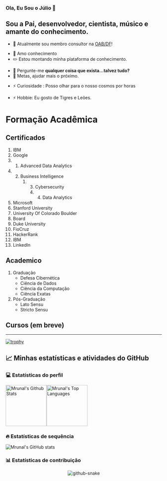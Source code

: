 ### Ola, Eu Sou o Júlio 👋
## Sou a Pai, desenvolvedor, cientista, músico e amante do conhecimento.

- 🔭 Atualmente sou membro consultor na [OAB/DF](https://oabdf.org.br/)!
<!-- - 🌱 I’m currently learning : **C/C++ and QT, CUDA ; Assembly x86_64 ** -->
- 🌱 Amo conhecimento 
- ✏️  Estou montando minha plataforma de conhecimento.
<!-- - 👯 I’m looking to collaborate on : **Path-Finder Algorithms** -->
<!-- - 🤝 I’m looking for help with : **Path-Finder Algorithms** -->
<!-- - 👨‍💻 All of my projects are available at [https://github.com/mrunalnshah](https://github.com/mrunalnshah) -->
- 💬 Pergunte-me **qualquer coisa que exista...talvez tudo?**
- 🎯 Metas, ajudar mais o próximo.
<!-- - 📫 How to reach me : **@protonmail.com** -->
- ⚡ Curiosidade : Posso olhar para o nosso cosmos por horas 
<!-- **I can look at the skies, oceans and landscapes for hours** -->
- ⚡ Hobbie: Eu gosto de Tigres e Leões. 

# Formação Acadêmica


## Certificados

1. IBM
2. Google
2. 1. Advanced Data Analytics
2. 2. Business Intelligence
		1. 3. Cybersecurity
			1. 4. Data Analytics
3. Microsoft
4. Stanford University
5. University Of Colorado Boulder
6. Board
7. Duke University
8. FioCruz
9. HackerRank
10. IBM
11. LinkedIn

## Academico

1. Graduação
	* Defesa Cibernética
	* Ciência de Dados
	* Ciência da Computação
	* Ciência Exatas
2. Pós-Graduação 
	* Lato Sensu
	* Stricto Sensu

## Cursos (em breve)


---

[![trophy](https://github-profile-trophy.vercel.app/?username=JulioSilva123&theme=onedark)](https://github.com/ryo-ma/github-profile-trophy)


## 📈 Minhas estatísticas e atividades do GitHub

### 💻 Estatísticas do perfil

<img alt="Mrunal's Github Stats" src="https://github-readme-stats.vercel.app/api/?username=JulioSilva123&show_icons=true&include_all_commits=true&count_private=true&theme=react&hide_border=true&bg_color=1F222E&title_color=F85D7F&icon_color=F8D866" height="132px"/><img alt="Mrunal's Top Languages" src="https://github-readme-stats.vercel.app/api/top-langs/?username=JulioSilva123&langs_count=8&layout=compact&theme=react&hide_border=true&bg_color=1F222E&title_color=F85D7F&icon_color=F8D866" height="132px"/>


### 🔥 Estatísticas de sequência

![Mrunal's GitHub stats](https://github-readme-streak-stats.herokuapp.com/?user=JulioSilva123&theme=tokyonight)

### 📊 Estatísticas de contribuição

<!--
<img alt="Mrunal's Activity Graph" src="https://github-readme-activity-graph.cyclic.app/graph/?username=JulioSilva123&bg_color=1F222E&color=F8D866&line=F85D7F&point=FFFFFF&hide_border=true" />
-->

<p align="center"> 
<picture>
  <source media="(prefers-color-scheme: dark)" srcset="https://raw.githubusercontent.com/Platane/snk/output/github-contribution-grid-snake.svg">
  <source media="(prefers-color-scheme: light)" srcset="https://raw.githubusercontent.com/Platane/snk/output/github-contribution-grid-snake.svg">
  <img alt="github-snake" src="github-snake.svg">
</picture>
</p>












<!--
### Hi there 👋


**JulioSilva123/JulioSilva123** is a ✨ _special_ ✨ repository because its `README.md` (this file) appears on your GitHub profile.

Here are some ideas to get you started:

- 🔭 I’m currently working on ...
- 🌱 I’m currently learning ...
- 👯 I’m looking to collaborate on ...
- 🤔 I’m looking for help with ...
- 💬 Ask me about ...
- 📫 How to reach me: ...
- 😄 Pronouns: ...
- ⚡ Fun fact: ...
-->
